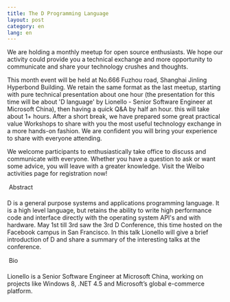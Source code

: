 ```yaml
---
title: The D Programming Language
layout: post
category: en
lang: en
---
```

We are holding a monthly meetup for open source enthusiasts. We hope our activity could provide you a technical exchange and more opportunity to communicate and share your technology crushes and thoughts.

This month event will be held at No.666 Fuzhou road, Shanghai Jinling Hyperbond Building. We retain the same format as the last meetup, starting with pure technical presentation about one hour (the presentation for this time will be about 'D language' by Lionello - Senior Software Engineer at Microsoft China), then having a quick Q&A by half an hour. this will take about 1+ hours. After a short break, we have prepared some great practical value Workshops to share with you the most useful technology exchange in a more hands-on fashion. We are confident you will bring your experience to share with everyone attending.

We welcome participants to enthusiastically take office to discuss and communicate with everyone. Whether you have a question to ask or want some advice, you will leave with a greater knowledge.
Visit the Weibo activities page for registration now!
 
&#149; Abstract

D is a general purpose systems and applications programming language. It is a high level language, but retains the ability to write high performance code and interface directly with the operating system API's and with hardware. May 1st till 3rd saw the 3rd D Conference, this time hosted on the Facebook campus in San Francisco. In this talk Lionello will give a brief introduction of D and share a summary of the interesting talks at the conference.
 
&#149; Bio

Lionello is a Senior Software Engineer at Microsoft China, working on projects like Windows 8, .NET 4.5 and Microsoft’s global e-commerce platform.
